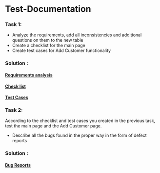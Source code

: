 
# Test-Documentation
### Task 1:
 - Analyze the requirements, add all inconsistencies and additional questions on them to the new table
 - Create a checklist for the main page
 - Create test cases for Add Customer functionality 
### Solution :
#### [Requirements analysis](https://docs.google.com/spreadsheets/d/1mDgx0Tmx0rPhnBK2g3v92Mnqus4iPux8r6KJIPP0Mqs/edit?usp=sharing)
#### [Check list](https://docs.google.com/spreadsheets/d/1JwGdhAaih9IOFSDzBtCWagp5bmx4CEu0H1T8R2Z7iHU/edit?usp=sharing)
#### [Test Cases](Test_Cases.csv)

### Task 2: 
According to the checklist and test cases you created in the previous task, test the main page and the Add Customer page.

- Describe all the bugs found in the proper way in the form of defect reports
### Solution :
#### [Bug Reports](Bug_Reports.csv)
